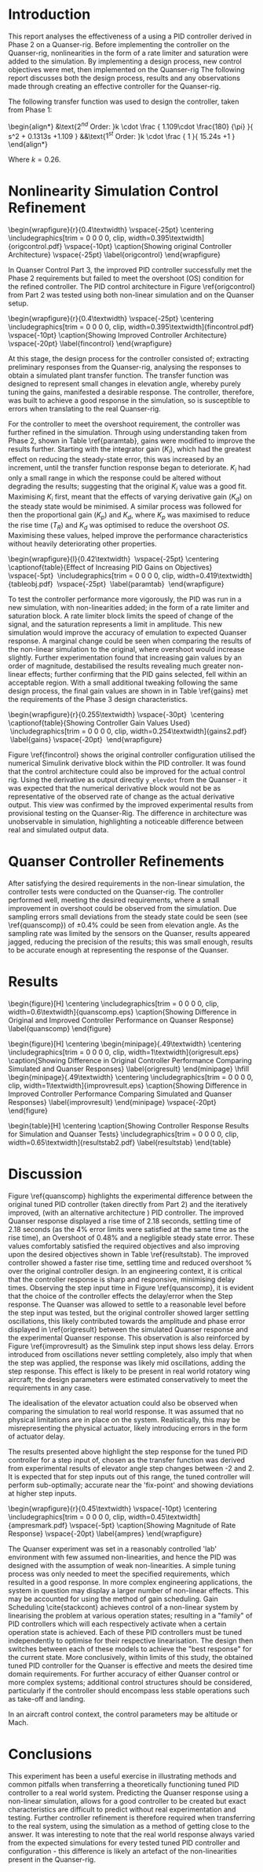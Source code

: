 # Introduction

This report analyses the effectiveness of a using a PID controller derived in Phase 2 on a Quanser-rig. Before implementing the controller on the Quanser-rig, nonlinearities in the form of a rate limiter and saturation were added to the simulation. By implementing a design process,  new control objectives were met, then implemented on the Quanser-rig  The following report discusses both the design process, results and any observations made through creating an effective controller for the Quanser-rig.

The following transfer function was used to design the controller, taken from Phase 1:

\begin{align*}
&\text{$2^{nd}$ Order: }k \cdot \frac { 1.109\cdot \frac{180} {\pi} }{ s^2 + 0.1313s +1.109 }
&&\text{$1^{st}$ Order: }k \cdot \frac { 1 }{ 15.24s +1 }
\end{align*}

Where $k = 0.26$.


# Nonlinearity Simulation Control Refinement

\begin{wrapfigure}{r}{0.4\textwidth}
 \vspace{-25pt}
 \centering
  \includegraphics[trim = 0 0 0 0, clip, width=0.395\textwidth]{origcontrol.pdf}
\vspace{-10pt}
  \caption{Showing original Controller Architecture}
  \vspace{-25pt}
  \label{origcontrol}
 \end{wrapfigure}

In Quanser Control Part 3, the improved PID controller successfully met the Phase 2 requirements but failed to meet the overshoot (OS) condition for the refined controller. The PID control architecture in Figure \ref{origcontrol} from Part 2 was tested using both non-linear simulation and on the Quanser setup.

\begin{wrapfigure}{r}{0.4\textwidth}
 \vspace{-25pt}
 \centering
  \includegraphics[trim = 0 0 0 0, clip, width=0.395\textwidth]{fincontrol.pdf}
\vspace{-10pt}
  \caption{Showing Improved Controller Architecture}
  \vspace{-20pt}
  \label{fincontrol}
 \end{wrapfigure}

At this stage, the design process for the controller consisted of; extracting preliminary responses from the Quanser-rig, analysing the responses to obtain a simulated plant transfer function. The transfer function was designed to represent small changes in elevation angle, whereby purely tuning the gains, manifested a desirable response. The controller, therefore, was  built to achieve a good response in the simulation, so is susceptible to errors when translating to the real Quanser-rig.

For the controller to meet the overshoot requirement, the controller was further refined in the simulation. Through using understanding taken from Phase 2, shown in Table \ref{paramtab}, gains were modified to improve the results further. Starting with the integrator gain ($K_i$), which had the greatest effect on reducing the steady-state error, this was increased by an increment, until the transfer function response began to deteriorate. $K_i$ had only a small range in which the response could be altered without degrading the results; suggesting that the original $K_i$ value was a good fit. Maximising $K_i$ first, meant that the effects of varying derivative gain ($K_d$) on the steady state would be minimised. A similar process was followed for then the proportional gain ($K_p$) and $K_d$, where $K_p$ was maximised to reduce the rise time ($T_R$) and $K_d$ was optimised to reduce the overshoot $OS$. Maximising these values, helped improve the performance characteristics without heavily deteriorating other properties.

\begin{wrapfigure}{l}{0.42\textwidth}
 \vspace{-25pt}
\centering
\captionof{table}{Effect of Increasing PID Gains on Objectives}
\vspace{-5pt}
 \includegraphics[trim = 0 0 0 0, clip, width=0.419\textwidth]{tableobj.pdf}
 \vspace{-25pt}
 \label{paramtab}
 \end{wrapfigure}

To test the controller performance more vigorously, the PID was run in a new simulation, with non-linearities added; in the form of a rate limiter and saturation block. A rate limiter block limits the speed of change of the signal, and the saturation represents a limit in amplitude. This new simulation would improve the accuracy of emulation to expected Quanser response. A marginal change could be seen when comparing the results of the non-linear simulation to the original, where overshoot would increase slightly. Further experimentation found that increasing gain values by an order of magnitude, destabilised the results revealing much greater non-linear effects; further confirming that the PID gains selected, fell within an acceptable region. With a small additional tweaking following the same design process, the final gain values are shown in in Table \ref{gains} met the requirements of the Phase 3 design characteristics.

\begin{wrapfigure}{r}{0.255\textwidth}
\vspace{-30pt}
 \centering
  \captionof{table}{Showing Controller Gain Values Used}
 \includegraphics[trim = 0 0 0 0, clip, width=0.254\textwidth]{gains2.pdf}
 \label{gains}
\vspace{-20pt}
 \end{wrapfigure}

Figure \ref{fincontrol} shows the original controller configuration utilised the numerical Simulink derivative block within the PID controller. It was found that the control architecture could also be improved for the actual control rig.  Using the derivative as output directly `y_elevdot` from the Quanser - it was expected that the numerical derivative block would not be as representative of the observed rate of change as the actual derivative output. This view was confirmed by the improved experimental results from provisional testing on the Quanser-Rig. The difference in architecture was unobservable in simulation, highlighting a noticeable difference between real and simulated output data.

# Quanser Controller Refinements

After satisfying the desired requirements in the non-linear simulation, the controller tests were conducted on the Quanser-rig. The controller performed well, meeting the desired requirements, where a small improvement in overshoot could be observed from the simulation. Due sampling errors small deviations from the steady state could be seen (see \ref{quanscomp}) of $\pm 0.4$\% could be seen from elevation angle. As the sampling rate was limited by the sensors on the Quanser, results appeared jagged, reducing the precision of the results; this was small enough, results to be accurate enough at representing the response of the Quanser.

# Results

\begin{figure}[H]
 \centering
 \includegraphics[trim = 0 0 0 0, clip, width=0.6\textwidth]{quanscomp.eps}
\caption{Showing Difference in Original and Improved Controller Performance on Quanser Response}
 \label{quanscomp}
 \end{figure}

 \begin{figure}[H]
\centering
\begin{minipage}{.49\textwidth}
\centering
\includegraphics[trim = 0 0 0 0, clip, width=1\textwidth]{origresult.eps}
\caption{Showing Difference in Original Controller Performance Comparing Simulated and Quanser Responses}
\label{origresult}
\end{minipage}
\hfill
\begin{minipage}{.49\textwidth}
\centering
\includegraphics[trim = 0 0 0 0, clip, width=1\textwidth]{improvresult.eps}
\caption{Showing Difference in Improved Controller Performance Comparing Simulated and Quanser Responses}
\label{improvresult}
\end{minipage}
\vspace{-20pt}
\end{figure}

 \begin{table}[H]
 \centering
 \caption{Showing Controller Response Results for Simulation and Quanser Tests}
 \includegraphics[trim = 0 0 0 0, clip, width=0.65\textwidth]{resultstab2.pdf}
 \label{resultstab}
 \end{table}

# Discussion

Figure \ref{quanscomp} highlights the experimental difference between the original tuned PID controller (taken directly from Part 2) and the iteratively improved, (with an alternative architecture ) PID controller. The improved Quanser response displayed a rise time of 2.18 seconds, settling time of 2.18 seconds (as the 4% error limits were satisfied at the same time as the rise time), an Overshoot of 0.48% and a negligible steady state error. These values comfortably satisfied the required objectives and also improving upon the desired objectives shown in Table \ref{resultstab}.  The improved controller showed a faster rise time, settling time and reduced overshoot % over the original controller design. In an engineering context, it is critical that the controller response is sharp and responsive, minimising delay times. Observing the step input time in Figure \ref{quanscomp}, it is evident that the choice of the controller effects the delay/error when the Step response. The Quanser was allowed to settle to a reasonable level before the step input was tested, but the original controller showed larger settling oscillations, this likely contributed towards the amplitude and phase error displayed in \ref{origresult} between the simulated Quanser response and the experimental Quanser response. This observation is also reinforced by Figure \ref{improvresult} as the Simulink step input shows less delay. Errors introduced from oscillations never settling completely, also imply that when the step was applied, the response was likely mid oscillations,  adding the step response. This effect is likely to be present in real world rotatory wing aircraft; the design parameters were estimated conservatively to meet the requirements in any case.  


The idealisation of the elevator actuation could also be observed when comparing the simulation to real world response. It was assumed that no physical limitations are in place on the system. Realistically, this may be misrepresenting the physical actuator, likely introducing errors in the form of actuator delay.  

The results presented above highlight the step response for the tuned PID controller for a step input of,  chosen as the transfer function was derived from experimental results of elevator angle step changes between -2 and 2. It is expected that for step inputs out of this range, the tuned controller will perform sub-optimally; accurate near the 'fix-point' and showing deviations at higher step inputs.

\begin{wrapfigure}{r}{0.45\textwidth}
\vspace{-10pt}
\centering
 \includegraphics[trim = 0 0 0 0, clip, width=0.45\textwidth]{ampresmark.pdf}
\vspace{-5pt}
\caption{Showing Magnitude of Rate Response}
 \vspace{-20pt}
 \label{ampres}
\end{wrapfigure}

The Quanser experiment was set in a reasonably controlled 'lab' environment with few assumed non-linearities, and hence the PID was designed with the assumption of weak non-linearities. A simple tuning process was only needed to meet the specified requirements, which resulted in a good response. In more complex engineering applications, the system in question may display a larger number of non-linear effects. This may be accounted for using the method of gain scheduling. Gain Scheduling \cite{stackcont} achieves control of a non-linear system by linearising the problem at various operation states; resulting in a "family" of PID controllers which will each respectively activate when a certain operation state is achieved. Each of these PID controllers must be tuned independently to optimise for their respective linearisation. The design then switches between each of these models to achieve the "best response" for the current state. More conclusively, within limits of this study, the obtained tuned PID controller for the Quanser is effective and meets the desired time domain requirements. For further accuracy of either Quanser control or more complex systems; additional control structures should be considered, particularly if the controller should encompass less stable operations such as take-off and landing.

In an aircraft control context, the control parameters may be altitude or Mach.

# Conclusions


This experiment has been a useful exercise in illustrating methods and common pitfalls when transferring a theoretically functioning tuned PID controller to a real world system.  Predicting the Quanser response using a non-linear simulation, allows for a good controller to be created but exact characteristics are difficult to predict without real experimentation and testing. Further controller refinement is therefore required when transferring to the real system, using the simulation as a method of getting close to the answer. It was interesting to note that the real world response always varied from the expected simulations for every tested tuned PID controller and configuration - this difference is likely an artefact of the non-linearities present in the Quanser-rig.
